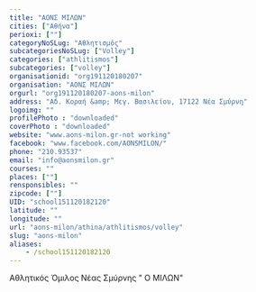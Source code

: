 ```yaml
---
title: "ΑΟΝΣ ΜΙΛΩΝ"
cities: ["Αθήνα"]
perioxi: [""]
categoryNoSLug: "Αθλητισμός"
subcategoriesNoSLug: ["Volley"]
categories: ["athlitismos"]
subcategories: ["volley"]
organisationid: "org191120180207"
organisation: "ΑΟΝΣ ΜΙΛΩΝ"
orgurl: "org191120180207-aons-milon"
address: "Αδ. Κοραή &amp; Μεγ. Βασιλείου, 17122 Νέα Σμύρνη"
logoimg: ""
profilePhoto : "downloaded"
coverPhoto : "downloaded"
website: "www.aons-milon.gr-not working"
facebook: "www.facebook.com/AONSMILON/"
phone: "210.93537"
email: "info@aonsmilon.gr"
courses: ""
places: [""]
rensponsibles: ""
zipcode: [""]
UID: "school151120182120"
latitude: ""
longitude: ""
url: "aons-milon/athina/athlitismos/volley"
slug: "aons-milon"
aliases:
    - /school151120182120
---
```



Αθλητικός Όμιλος Νέας Σμύρνης &quot; Ο ΜΙΛΩΝ&quot;

